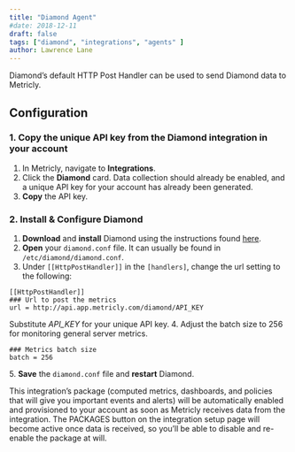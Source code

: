 ```yaml
---
title: "Diamond Agent"
#date: 2018-12-11
draft: false
tags: ["diamond", "integrations", "agents" ]
author: Lawrence Lane
---
```

Diamond’s default HTTP Post Handler can be used to send Diamond data to Metricly.

## Configuration
### 1. Copy the unique API key from the Diamond integration in your account
1. In Metricly, navigate to **Integrations**.
2. Click the **Diamond** card. Data collection should already be enabled, and a unique API key for your account has already been generated.
3. **Copy** the API key.

### 2. Install & Configure Diamond
1. **Download** and **install** Diamond using the instructions found [here](http://diamond.readthedocs.io/en/latest/).
2. **Open** your `diamond.conf` file. It can usually be found in `/etc/diamond/diamond.conf`.
3. Under `[[HttpPostHandler]]` in the `[handlers]`, change the url setting to the following:

```
[[HttpPostHandler]]
### Url to post the metrics
url = http://api.app.metricly.com/diamond/API_KEY
```
Substitute _API_KEY_ for your unique API key.
4\. Adjust the batch size to 256 for monitoring general server metrics.

```
### Metrics batch size
batch = 256
```
5\. **Save** the `diamond.conf` file and **restart** Diamond.

This integration’s package (computed metrics, dashboards, and policies that will give you important events and alerts) will be automatically enabled and provisioned to your account as soon as Metricly receives data from the integration. The PACKAGES button on the integration setup page will become active once data is received, so you’ll be able to disable and re-enable the package at will.
